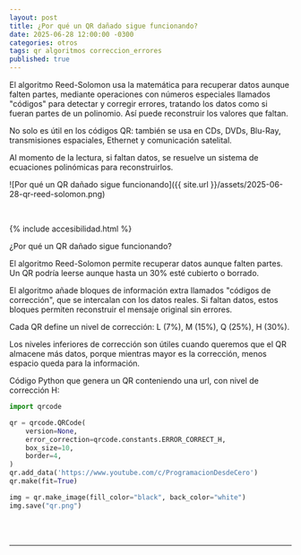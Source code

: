 ```yaml
---
layout: post
title: ¿Por qué un QR dañado sigue funcionando?
date: 2025-06-28 12:00:00 -0300
categories: otros
tags: qr algoritmos correccion_errores
published: true
---
```


El algoritmo Reed-Solomon usa la matemática para recuperar datos aunque falten partes, mediante operaciones con números especiales llamados "códigos" para detectar y corregir errores, tratando los datos como si fueran partes de un polinomio. Así puede reconstruir los valores que faltan.

No solo es útil en los códigos QR: también se usa en CDs, DVDs, Blu-Ray, transmisiones espaciales, Ethernet y comunicación satelital.

Al momento de la lectura, si faltan datos, se resuelve un sistema de ecuaciones polinómicas para reconstruirlos.


![Por qué un QR dañado sigue funcionando]({{ site.url }}/assets/2025-06-28-qr-reed-solomon.png)


&nbsp;

{% include accesibilidad.html %}

¿Por qué un QR dañado sigue funcionando?

El algoritmo Reed-Solomon permite recuperar datos aunque falten partes. Un QR podría leerse aunque hasta un 30% esté cubierto o borrado.

El algoritmo añade bloques de información extra llamados "códigos de corrección", que se intercalan con los datos reales. Si faltan datos, estos bloques permiten reconstruir el mensaje original sin errores.

Cada QR define un nivel de corrección: L (7%), M (15%), Q (25%), H (30%).

Los niveles inferiores de corrección son útiles cuando queremos que el QR almacene más datos, porque mientras mayor es la corrección, menos espacio queda para la información.

Código Python que genera un QR conteniendo una url, con nivel de corrección H:

```python
import qrcode

qr = qrcode.QRCode(
    version=None,
    error_correction=qrcode.constants.ERROR_CORRECT_H,
    box_size=10,
    border=4,
)
qr.add_data('https://www.youtube.com/c/ProgramacionDesdeCero')
qr.make(fit=True)

img = qr.make_image(fill_color="black", back_color="white")
img.save("qr.png")
```


</div></details>
<br />&nbsp;
<hr />
